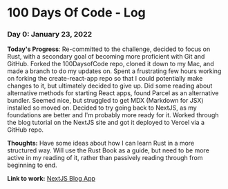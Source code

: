 # 100 Days Of Code - Log

### Day 0: January 23, 2022

**Today's Progress**: Re-committed to the challenge, decided to focus on Rust, with a secondary goal of becoming more proficient with Git and GitHub. Forked the 100DaysofCode repo, cloned it down to my Mac, and made a branch to do my updates on. Spent a frustrating few hours working on forking the create-react-app repo so that I could potentially make changes to it, but ultimately decided to give up. Did some reading about alternative methods for starting React apps, found Parcel as an alternative bundler. Seemed nice, but struggled to get MDX (Markdown for JSX) installed so moved on. Decided to try going back to NextJS, as my foundations are better and I'm probably more ready for it. Worked through the blog tutorial on the NextJS site and got it deployed to Vercel via a GitHub repo.

**Thoughts:** Have some ideas about how I can learn Rust in a more structured way. Will use the Rust Book as a guide, but need to be more active in my reading of it, rather than passively reading through from beginning to end.

**Link to work:** [NextJS Blog App](https://nextjs-blog-gold-seven-35.vercel.app/)

